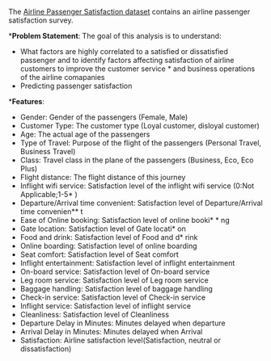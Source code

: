 The [Airline Passenger Satisfaction dataset](https://www.kaggle.com/teejmahal20/airline-passenger-satisfaction) contains an airline passenger satisfaction survey. 

***Problem Statement**:
The goal of this analysis is to understand:
* What factors are highly correlated to a satisfied or dissatisfied passenger and to identify factors affecting satisfaction of airline customers to improve the customer service * and business operations of the airline comapanies
* Predicting passenger satisfaction

***Features**:

* Gender: Gender of the passengers (Female, Male)
* Customer Type: The customer type (Loyal customer, disloyal customer)
* Age: The actual age of the passengers
* Type of Travel: Purpose of the flight of the passengers (Personal Travel, Business Travel)
* Class: Travel class in the plane of the passengers (Business, Eco, Eco Plus)
* Flight distance: The flight distance of this journey
* Inflight wifi service: Satisfaction level of the inflight wifi service (0:Not Applicable;1-5* )
* Departure/Arrival time convenient: Satisfaction level of Departure/Arrival time convenien**  t
* Ease of Online booking: Satisfaction level of online booki* * ng
* Gate location: Satisfaction level of Gate locati* on
* Food and drink: Satisfaction level of Food and d* rink
* Online boarding: Satisfaction level of online boarding
* Seat comfort: Satisfaction level of Seat comfort
* Inflight entertainment: Satisfaction level of inflight entertainment
* On-board service: Satisfaction level of On-board service
* Leg room service: Satisfaction level of Leg room service
* Baggage handling: Satisfaction level of baggage handling
* Check-in service: Satisfaction level of Check-in service
* Inflight service: Satisfaction level of inflight service
* Cleanliness: Satisfaction level of Cleanliness
* Departure Delay in Minutes: Minutes delayed when departure
* Arrival Delay in Minutes: Minutes delayed when Arrival
* Satisfaction: Airline satisfaction level(Satisfaction, neutral or dissatisfaction)
